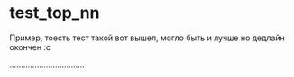 # test_top_nn
Пример, тоесть тест такой вот вышел, могло быть и лучше но дедлайн окончен :с

.................................
